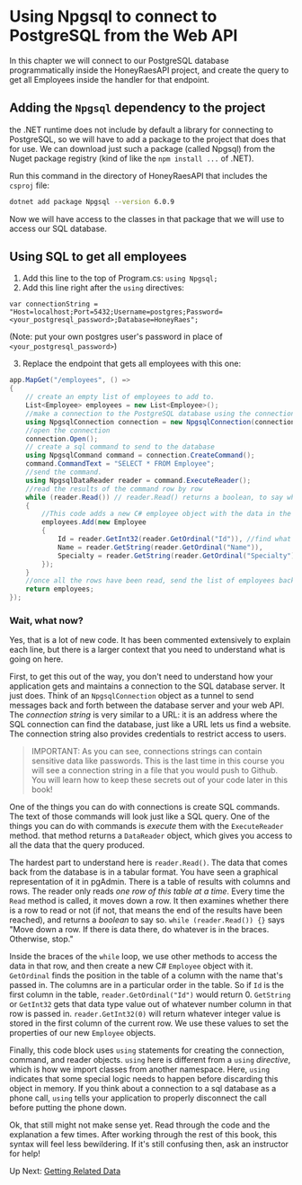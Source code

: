 # Using Npgsql to connect to PostgreSQL from the Web API
In this chapter we will connect to our PostgreSQL database programmatically inside the HoneyRaesAPI project, and create the query to get all Employees inside the handler for that endpoint.

## Adding the `Npgsql` dependency to the project
the .NET runtime does not include by default a library for connecting to PostgreSQL, so we will have to add a package to the project that does that for use. We can download just such a package (called Npgsql) from the Nuget package registry (kind of like the `npm install ...` of .NET). 

Run this command in the directory of HoneyRaesAPI that includes the `csproj` file:
``` bash
dotnet add package Npgsql --version 6.0.9
```
Now we will have access to the classes in that package that we will use to access our SQL database. 

## Using SQL to get all employees

1. Add this line to the top of Program.cs: `using Npgsql;`
1. Add this line right after the `using` directives: 
```
var connectionString = "Host=localhost;Port=5432;Username=postgres;Password=<your_postgresql_password>;Database=HoneyRaes";
``` 
(Note: put your own postgres user's password in place of `<your_postgresql_password>`)

3. Replace the endpoint that gets all employees with this one:
``` csharp
app.MapGet("/employees", () =>
{
    // create an empty list of employees to add to. 
    List<Employee> employees = new List<Employee>();
    //make a connection to the PostgreSQL database using the connection string
    using NpgsqlConnection connection = new NpgsqlConnection(connectionString);
    //open the connection
    connection.Open();
    // create a sql command to send to the database
    using NpgsqlCommand command = connection.CreateCommand();
    command.CommandText = "SELECT * FROM Employee";
    //send the command. 
    using NpgsqlDataReader reader = command.ExecuteReader();
    //read the results of the command row by row
    while (reader.Read()) // reader.Read() returns a boolean, to say whether there is a row or not, it also advances down to that row if it's there. 
    {
        //This code adds a new C# employee object with the data in the current row of the data reader 
        employees.Add(new Employee
        {
            Id = reader.GetInt32(reader.GetOrdinal("Id")), //find what position the Id column is in, then get the integer stored at that position
            Name = reader.GetString(reader.GetOrdinal("Name")),
            Specialty = reader.GetString(reader.GetOrdinal("Specialty"))
        });
    }
    //once all the rows have been read, send the list of employees back to the client as JSON
    return employees;
});
```

### Wait, what now?
Yes, that is a lot of new code. It has been commented extensively to explain each line, but there is a larger context that you need to understand what is going on here. 

First, to get this out of the way, you don't need to understand how your application gets and maintains a connection to the SQL database server. It just does. Think of an `NpgsqlConnection` object as a tunnel to send messages back and forth between the database server and your web API. The _connection string_ is very similar to a URL: it is an address where the SQL connection can find the database, just like a URL lets us find a website. The connection string also provides credentials to restrict access to users. 

> IMPORTANT: As you can see, connections strings can contain sensitive data like passwords. This is the last time in this course you will see a connection string in a file that you would push to Github. You will learn how to keep these secrets out of your code later in this book! 

One of the things you can do with connections is create SQL commands. The text of those commands will look just like a SQL query. One of the things you can do with commands is _execute_ them with the `ExecuteReader` method. that method returns a `DataReader` object, which gives you access to all the data that the query produced. 

The hardest part to understand here is `reader.Read()`. The data that comes back from the database is in a tabular format. You have seen a graphical representation of it in pgAdmin. There is a table of results with columns and rows. The reader only reads _one row of this table at a time_. Every time the `Read` method is called, it moves down a row. It then examines whether there is a row to read or not (if not, that means the end of the results have been reached), and returns a _boolean_ to say so. `while (reader.Read()) {}` says "Move down a row. If there is data there, do whatever is in the braces. Otherwise, stop."

Inside the braces of the `while` loop, we use other methods to access the data in that row, and then create a new C# `Employee` object with it. `GetOrdinal` finds the position in the table of a column with the name that's passed in. The columns are in a particular order in the table. So if `Id` is the first column in the table, `reader.GetOrdinal("Id")` would return 0. `GetString` or `GetInt32` gets that data type value out of whatever number column in that row is passed in. `reader.GetInt32(0)` will return whatever integer value is stored in the first column of the current row. We use these values to set the properties of our new `Employee` objects.

Finally, this code block uses `using` statements for creating the connection, command, and reader objects. `using` here is different from a `using` _directive_, which is how we import classes from another namespace. Here, `using` indicates that some special logic needs to happen before discarding this object in memory. If you think about a connection to a sql database as a phone call, `using` tells your application to properly disconnect the call before putting the phone down.  

Ok, that still might not make sense yet. Read through the code and the explanation a few times. After working through the rest of this book, this syntax will feel less bewildering. If it's still confusing then, ask an instructor for help!

Up Next: [Getting Related Data](./honey-raes-related-data.md)